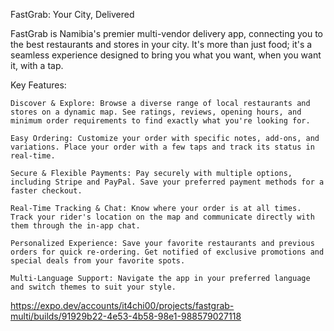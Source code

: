 FastGrab: Your City, Delivered

FastGrab is Namibia's premier multi-vendor delivery app, connecting you to the best restaurants and stores in your city. It's more than just food; it's a seamless experience designed to bring you what you want, when you want it, with a tap.

Key Features:

    Discover & Explore: Browse a diverse range of local restaurants and stores on a dynamic map. See ratings, reviews, opening hours, and minimum order requirements to find exactly what you're looking for.

    Easy Ordering: Customize your order with specific notes, add-ons, and variations. Place your order with a few taps and track its status in real-time.

    Secure & Flexible Payments: Pay securely with multiple options, including Stripe and PayPal. Save your preferred payment methods for a faster checkout.

    Real-Time Tracking & Chat: Know where your order is at all times. Track your rider's location on the map and communicate directly with them through the in-app chat.

    Personalized Experience: Save your favorite restaurants and previous orders for quick re-ordering. Get notified of exclusive promotions and special deals from your favorite spots.

    Multi-Language Support: Navigate the app in your preferred language and switch themes to suit your style.
https://expo.dev/accounts/it4chi00/projects/fastgrab-multi/builds/91929b22-4e53-4b58-98e1-988579027118
